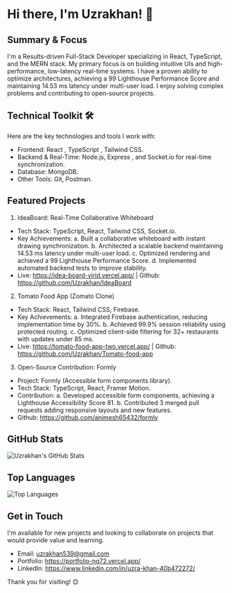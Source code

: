 # Hi there, I'm Uzrakhan! 👋

## Summary & Focus

I'm a Results-driven Full-Stack Developer specializing in React, TypeScript, and the MERN stack. My primary focus is on building intuitive UIs and high-performance, low-latency real-time systems.
I have a proven ability to optimize architectures, achieving a 99 Lighthouse Performance Score and maintaining 14.53 ms latency under multi-user load. I enjoy solving complex problems and contributing to open-source projects.

## Technical Toolkit  🛠️
Here are the key technologies and tools I work with:
- Frontend: React , TypeScript , Tailwind CSS.
- Backend & Real-Time: Node.js, Express , and Socket.io for real-time synchronization.
- Database: MongoDB.
- Other Tools: Git, Postman.

## Featured Projects
1. IdeaBoard: Real-Time Collaborative Whiteboard
- Tech Stack: TypeScript, React, Tailwind CSS, Socket.io.
- Key Achievements:
  a. Built a collaborative whiteboard with instant drawing synchronization.
  b. Architected a scalable backend maintaining 14.53 ms latency under multi-user load.
  c. Optimized rendering and achieved a 99 Lighthouse Performance Score.
  d. Implemented automated backend tests to improve stability.
- Live: https://idea-board-virid.vercel.app/ | Github: https://github.com/Uzrakhan/IdeaBoard

2. Tomato Food App (Zomato Clone)
- Tech Stack: React, Tailwind CSS, Firebase.
- Key Achievements:
  a. Integrated Firebase authentication, reducing implementation time by 30%.
  b. Achieved 99.9% session reliability using protected routing.
  c. Optimized client-side filtering for 32+ restaurants with updates under 85 ms.
- Live: https://tomato-food-app-two.vercel.app/ | Github: https://github.com/Uzrakhan/Tomato-food-app

3. Open-Source Contribution: Formly
- Project: Formly (Accessible form components library).
- Tech Stack: TypeScript, React, Framer Motion.
- Contribution:
  a. Developed accessible form components, achieving a Lighthouse Accessibility Score 81.
  b. Contributed 3 merged pull requests adding responsive layouts and new features.
- Github: https://github.com/animesh65432/formly

## GitHub Stats

![Uzrakhan's GitHub Stats](https://github-readme-stats.vercel.app/api?username=Uzrakhan&show_icons=true&theme=radical)

## Top Languages

![Top Languages](https://github-readme-stats.vercel.app/api/top-langs/?username=Uzrakhan&layout=compact&theme=radical)


## Get in Touch
I'm available for new projects and looking to collaborate on projects that would provide value and learning.

- Email: uzrakhan539@gmail.com
- Portfolio: https://portfolio-nq72.vercel.app/
- LinkedIn: https://www.linkedin.com/in/uzra-khan-40b472272/

Thank you for visiting! 😊
